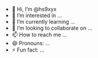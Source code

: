 - 👋 Hi, I’m @hs9xyx
- 👀 I’m interested in ...
- 🌱 I’m currently learning ...
- 💞️ I’m looking to collaborate on ...
- 📫 How to reach me ...
- 😄 Pronouns: ...
- ⚡ Fun fact: ...

<!---
hs9xyx/hs9xyx is a ✨ special ✨ repository because its `README.md` (this file) appears on your GitHub profile.
You can click the Preview link to take a look at your changes.
--->
